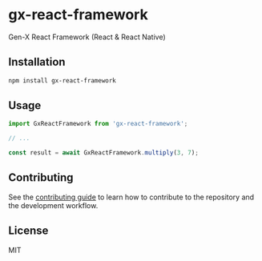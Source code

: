 # gx-react-framework

Gen-X React Framework (React & React Native)

## Installation

```sh
npm install gx-react-framework
```

## Usage

```js
import GxReactFramework from 'gx-react-framework';

// ...

const result = await GxReactFramework.multiply(3, 7);
```

## Contributing

See the [contributing guide](CONTRIBUTING.md) to learn how to contribute to the repository and the development workflow.

## License

MIT
